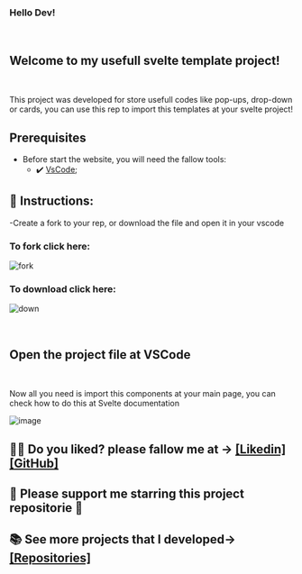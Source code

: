 ### Hello Dev!

<br>

## Welcome to my usefull svelte template project!
<br>

<p>This project was developed for store usefull codes like pop-ups, drop-down or cards, you can use this rep to import this templates at your svelte project!
<br>
 
##  Prerequisites
 - Before start the website, you will need the fallow tools: 
    - ✔️ [VsCode](https://code.visualstudio.com/download);
 
## 📄 Instructions:

-Create a fork to your rep, or download the file and open it in your vscode

 <h3>To fork click here:</h3>
 
  ![fork](https://github.com/victorgabrielnascimento/TextScanner/assets/105366808/dad949c9-3e0a-40b0-a4bd-361f969abd4d)

  <h3>To download click here:</h3>

![down](https://github.com/victorgabrielnascimento/TextScanner/assets/105366808/45d4211f-dc59-4e12-a205-7a64fa1e3816)

 <br>
   <h2>Open the project file at VSCode</h2>
   <br>

   <p>Now all you need is import this components at your main page, you can check how to do this at Svelte documentation</p>

![image](https://github.com/victorgabrielnascimento/First-Website/assets/105366808/823b5806-f177-4130-8ba8-98db46f0cbbd)

 ## 🐱‍👤 Do you liked? please fallow me at -> [[Likedin]](https://www.linkedin.com/in/victorgnascimento/) [[GitHub]](https://github.com/victorgabrielnascimento)
 ## 🌟 Please support me starring this project repositorie 🌟
 ## 📚 See more projects that I developed-> [[Repositories]](https://github.com/victorgabrielnascimento?tab=repositories)
